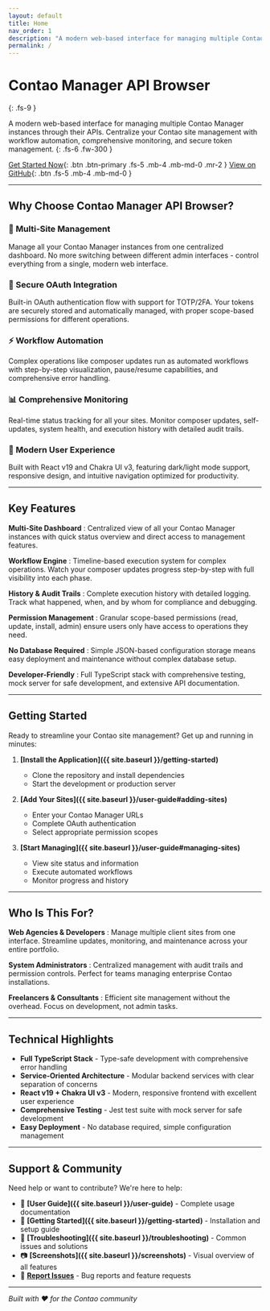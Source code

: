 ```yaml
---
layout: default
title: Home
nav_order: 1
description: "A modern web-based interface for managing multiple Contao Manager instances through their APIs"
permalink: /
---
```


# Contao Manager API Browser
{: .fs-9 }

A modern web-based interface for managing multiple Contao Manager instances through their APIs. Centralize your Contao site management with workflow automation, comprehensive monitoring, and secure token management.
{: .fs-6 .fw-300 }

[Get Started Now](#getting-started){: .btn .btn-primary .fs-5 .mb-4 .mb-md-0 .mr-2 }
[View on GitHub](https://github.com/mrflory/contao-manager-api-browser){: .btn .fs-5 .mb-4 .mb-md-0 }

---

## Why Choose Contao Manager API Browser?

### 🏢 Multi-Site Management
Manage all your Contao Manager instances from one centralized dashboard. No more switching between different admin interfaces - control everything from a single, modern web interface.

### 🔐 Secure OAuth Integration
Built-in OAuth authentication flow with support for TOTP/2FA. Your tokens are securely stored and automatically managed, with proper scope-based permissions for different operations.

### ⚡ Workflow Automation
Complex operations like composer updates run as automated workflows with step-by-step visualization, pause/resume capabilities, and comprehensive error handling.

### 📊 Comprehensive Monitoring
Real-time status tracking for all your sites. Monitor composer updates, self-updates, system health, and execution history with detailed audit trails.

### 🎨 Modern User Experience
Built with React v19 and Chakra UI v3, featuring dark/light mode support, responsive design, and intuitive navigation optimized for productivity.

---

## Key Features

**Multi-Site Dashboard**
: Centralized view of all your Contao Manager instances with quick status overview and direct access to management features.

**Workflow Engine**
: Timeline-based execution system for complex operations. Watch your composer updates progress step-by-step with full visibility into each phase.

**History & Audit Trails**
: Complete execution history with detailed logging. Track what happened, when, and by whom for compliance and debugging.

**Permission Management**
: Granular scope-based permissions (read, update, install, admin) ensure users only have access to operations they need.

**No Database Required**
: Simple JSON-based configuration storage means easy deployment and maintenance without complex database setup.

**Developer-Friendly**
: Full TypeScript stack with comprehensive testing, mock server for safe development, and extensive API documentation.

---

## Getting Started

Ready to streamline your Contao site management? Get up and running in minutes:

1. **[Install the Application]({{ site.baseurl }}/getting-started)**
   - Clone the repository and install dependencies
   - Start the development or production server

2. **[Add Your Sites]({{ site.baseurl }}/user-guide#adding-sites)**
   - Enter your Contao Manager URLs
   - Complete OAuth authentication
   - Select appropriate permission scopes

3. **[Start Managing]({{ site.baseurl }}/user-guide#managing-sites)**
   - View site status and information
   - Execute automated workflows
   - Monitor progress and history

---

## Who Is This For?

**Web Agencies & Developers**
: Manage multiple client sites from one interface. Streamline updates, monitoring, and maintenance across your entire portfolio.

**System Administrators**
: Centralized management with audit trails and permission controls. Perfect for teams managing enterprise Contao installations.

**Freelancers & Consultants**
: Efficient site management without the overhead. Focus on development, not admin tasks.

---

## Technical Highlights

- **Full TypeScript Stack** - Type-safe development with comprehensive error handling
- **Service-Oriented Architecture** - Modular backend services with clear separation of concerns  
- **React v19 + Chakra UI v3** - Modern, responsive frontend with excellent user experience
- **Comprehensive Testing** - Jest test suite with mock server for safe development
- **Easy Deployment** - No database required, simple configuration management

---

## Support & Community

Need help or want to contribute? We're here to help:

- 📖 **[User Guide]({{ site.baseurl }}/user-guide)** - Complete usage documentation
- 🚀 **[Getting Started]({{ site.baseurl }}/getting-started)** - Installation and setup guide
- 🔧 **[Troubleshooting]({{ site.baseurl }}/troubleshooting)** - Common issues and solutions
- 📷 **[Screenshots]({{ site.baseurl }}/screenshots)** - Visual overview of all features
- 🐛 **[Report Issues](https://github.com/mrflory/contao-manager-api-browser/issues)** - Bug reports and feature requests

---

*Built with ❤️ for the Contao community*